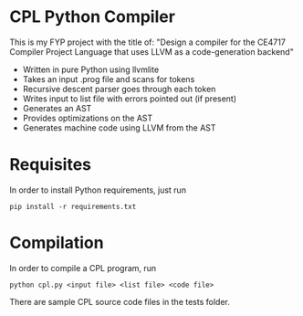# CPL Python Compiler

This is my FYP project with the title of:
"Design a compiler for the CE4717 Compiler Project Language that uses LLVM as a code-generation backend"

- Written in pure Python using llvmlite
- Takes an input .prog file and scans for tokens
- Recursive descent parser goes through each token
- Writes input to list file with errors pointed out (if present)
- Generates an AST
- Provides optimizations on the AST
- Generates machine code using LLVM from the AST

# Requisites

In order to install Python requirements, just run

`pip install -r requirements.txt`

# Compilation

In order to compile a CPL program, run

`python cpl.py <input file> <list file> <code file>`

There are sample CPL source code files in the tests folder.